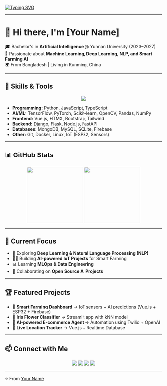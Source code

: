 <!-- Typing Animation Banner -->
[![Typing SVG](https://readme-typing-svg.demolab.com?font=Jetbrains+Mono&weight=600&size=20&duration=5000&pause=1000&width=1000&height=30&center=true&vCenter=true&lines=AI+Engineer+%7C+Machine+Learning+%7C+Deep+Learning;Bachelor's+in+Artificial+Intelligence+@+Yunnan+University;Python%2C+TensorFlow%2C+PyTorch%2C+Scikit-learn%2C+OpenCV;Building+AI+Projects+%26+Smart+Farming+Solutions;Passionate+About+Data+Science%2C+IoT%2C+and+MLOps)](https://git.io/typing-svg)

---

# 👋 Hi there, I'm [Your Name]

🎓 Bachelor's in **Artificial Intelligence** @ Yunnan University (2023–2027)  
🤖 Passionate about **Machine Learning, Deep Learning, NLP, and Smart Farming AI**  
🌍 From Bangladesh | Living in Kunming, China  

---

## 🚀 Skills & Tools

<p align="center">
  <img src="https://skillicons.dev/icons?i=python,tensorflow,pytorch,sklearn,opencv,javascript,vue,django,mongodb,mysql,linux,docker,git,github,vscode" />
</p>

- **Programming:** Python, JavaScript, TypeScript  
- **AI/ML:** TensorFlow, PyTorch, Scikit-learn, OpenCV, Pandas, NumPy  
- **Frontend:** Vue.js, HTMX, Bootstrap, Tailwind  
- **Backend:** Django, Flask, Node.js, FastAPI  
- **Databases:** MongoDB, MySQL, SQLite, Firebase  
- **Other:** Git, Docker, Linux, IoT (ESP32, Sensors)  

---

## 📊 GitHub Stats

<p align="center">
  <img src="https://github-readme-stats.vercel.app/api?username=YOURUSERNAME&show_icons=true&theme=radical" height="180"/>
  <img src="https://github-readme-stats.vercel.app/api/top-langs/?username=YOURUSERNAME&layout=compact&theme=radical" height="180"/>
</p>

---

## 🔬 Current Focus
- 🌱 Exploring **Deep Learning & Natural Language Processing (NLP)**  
- 🧑‍💻 Building **AI-powered IoT Projects** for Smart Farming  
- 📊 Learning **MLOps & Data Engineering**  
- 🤝 Collaborating on **Open Source AI Projects**  

---

## 🏆 Featured Projects

- 🌿 **Smart Farming Dashboard** → IoT sensors + AI predictions (Vue.js + ESP32 + Firebase)  
- 🧠 **Iris Flower Classifier** → Streamlit app with kNN model  
- 🤖 **AI-powered E-commerce Agent** → Automation using Twilio + OpenAI  
- 📡 **Live Location Tracker** → Vue.js + Realtime Database  

---

## 📫 Connect with Me  

<p align="center">
  <a href="https://linkedin.com/in/YOURUSERNAME"><img src="https://img.shields.io/badge/LinkedIn-blue?logo=linkedin&logoColor=white"/></a>
  <a href="mailto:YOURMAIL@gmail.com"><img src="https://img.shields.io/badge/Email-red?logo=gmail&logoColor=white"/></a>
  <a href="https://github.com/YOURUSERNAME"><img src="https://img.shields.io/badge/GitHub-black?logo=github&logoColor=white"/></a>
  <a href="https://instagram.com/YOURUSERNAME"><img src="https://img.shields.io/badge/Instagram-purple?logo=instagram&logoColor=white"/></a>
</p>

---

⭐️ From [Your Name](https://github.com/YOURUSERNAME)
